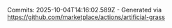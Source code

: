 Commits: 2025-10-04T14:16:02.589Z - Generated via https://github.com/marketplace/actions/artificial-grass
<br>
